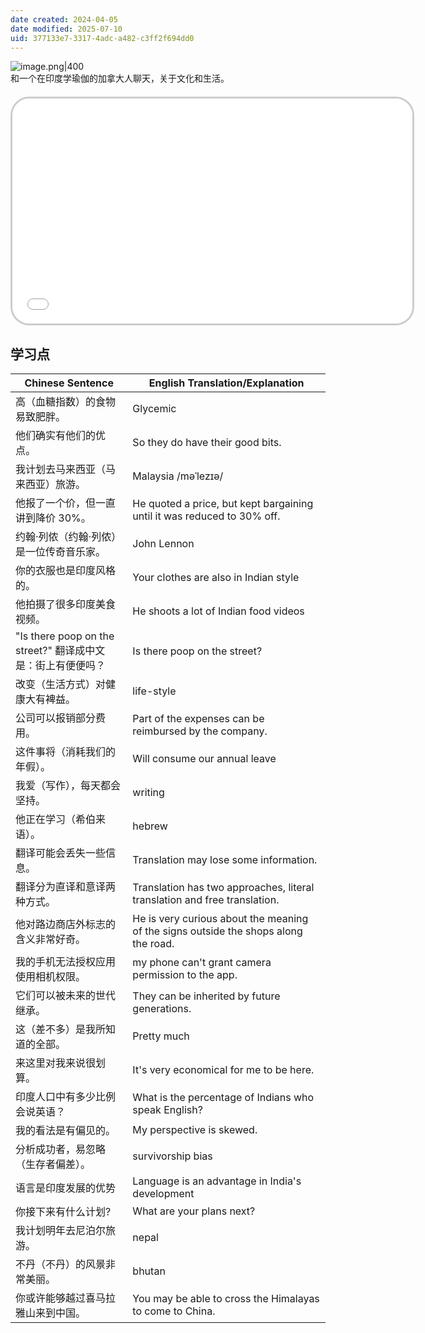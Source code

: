 ```yaml
---
date created: 2024-04-05
date modified: 2025-07-10
uid: 377133e7-3317-4adc-a482-c3ff2f694dd0
---
```


![image.png|400](https://imagehosting4picgo.oss-cn-beijing.aliyuncs.com/imagehosting/20240405171118.png?x-oss-process=image/resize,l_300)  
和一个在印度学瑜伽的加拿大人聊天，关于文化和生活。

<!-- more -->
<iframe src="//player.bilibili.com/player.html?aid=1352394054&bvid=BV1zz421f7JL&cid=1487535274&p=1" scrolling="no" border="0" frameborder="no" framespacing="0" allowfullscreen="true" style="border-radius: 30px; overflow: hidden; border: 3px solid #ccc; width: 640px; height: 360px; display: block; margin: 20px auto; aspect-ratio: 16 / 9;" ></iframe>

## 学习点

|Chinese Sentence|English Translation/Explanation|
|---|---|
|高（血糖指数）的食物易致肥胖。|Glycemic|
|他们确实有他们的优点。|So they do have their good bits.|
|我计划去马来西亚（马来西亚）旅游。|Malaysia /məˈlezɪə/|
|他报了一个价，但一直讲到降价 30%。|He quoted a price, but kept bargaining until it was reduced to 30% off.|
|约翰·列侬（约翰·列侬）是一位传奇音乐家。|John Lennon|
|你的衣服也是印度风格的。|Your clothes are also in Indian style|
|他拍摄了很多印度美食视频。|He shoots a lot of Indian food videos|
|"Is there poop on the street?" 翻译成中文是：街上有便便吗？|Is there poop on the street?|
|改变（生活方式）对健康大有裨益。|life-style|
|公司可以报销部分费用。|Part of the expenses can be reimbursed by the company.|
|这件事将（消耗我们的年假）。|Will consume our annual leave|
|我爱（写作），每天都会坚持。|writing|
|他正在学习（希伯来语）。|hebrew|
|翻译可能会丢失一些信息。|Translation may lose some information.|
|翻译分为直译和意译两种方式。|Translation has two approaches, literal translation and free translation.|
|他对路边商店外标志的含义非常好奇。|He is very curious about the meaning of the signs outside the shops along the road.|
|我的手机无法授权应用使用相机权限。|my phone can't grant camera permission to the app.|
|它们可以被未来的世代继承。|They can be inherited by future generations.|
|这（差不多）是我所知道的全部。|Pretty much|
|来这里对我来说很划算。|It's very economical for me to be here.|
|印度人口中有多少比例会说英语？|What is the percentage of Indians who speak English?|
|我的看法是有偏见的。|My perspective is skewed.|
|分析成功者，易忽略（生存者偏差）。|survivorship bias|
|语言是印度发展的优势|Language is an advantage in India's development|
|你接下来有什么计划?|What are your plans next?|
|我计划明年去尼泊尔旅游。|nepal|
|不丹（不丹）的风景非常美丽。|bhutan|
|你或许能够越过喜马拉雅山来到中国。|You may be able to cross the Himalayas to come to China.|
